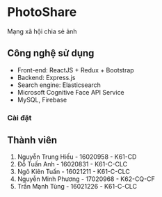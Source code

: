 # PhotoShare

Mạng xã hội chia sẻ ảnh

## Công nghệ sử dụng

- Front-end: ReactJS + Redux + Bootstrap
- Backend: Express.js
- Search engine: Elasticsearch
- Microsoft Cognitive Face API Service
- MySQL, Firebase

### Cài đặt

## Thành viên

1. Nguyễn Trung Hiếu - 16020958 - K61-CD
2. Đỗ Tuấn Anh - 16020831 - K61-C-CLC
3. Ngô Kiên Tuấn - 16021211 - K61-C-CLC
4. Nguyễn Minh Phương - 17020968 - K62-CQ-CF
5. Trần Mạnh Tùng - 16021226 - K61-C-CLC
